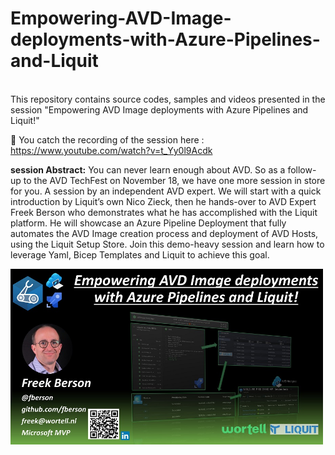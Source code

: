 # Empowering-AVD-Image-deployments-with-Azure-Pipelines-and-Liquit
\
This repository contains source codes, samples and videos presented in the session "Empowering AVD Image deployments with Azure Pipelines and Liquit!"

🎥 You catch the recording of the session here : https://www.youtube.com/watch?v=t_Yy0l9Acdk

<b>session Abstract:</b>
You can never learn enough about AVD. So as a follow-up to the AVD TechFest on November 18, we have one more session in store for you. A session by an independent AVD expert. 
We will start with a quick introduction by Liquit’s own Nico Zieck, then he hands-over to AVD Expert Freek Berson who demonstrates what he has accomplished with the Liquit platform. He will showcase an Azure Pipeline Deployment that fully automates the AVD Image creation process and deployment of AVD Hosts, using the Liquit Setup Store. 
Join this demo-heavy session and learn how to leverage Yaml, Bicep Templates and Liquit to achieve this goal. 

<img align="center" src="https://github.com/fberson/Empowering-AVD-Image-deployments-with-Azure-Pipelines-and-Liquit/blob/main/Empowering%20AVD%20Image%20deployments%20with%20Azure%20Pipelines%20and%20Liquit!.jpg" width=500>

